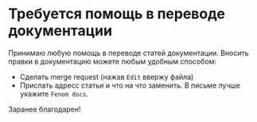 Требуется помощь в переводе документации
========================================

Принимаю любую помощь в переводе статей документации. Вносить правки в документацию можете любым удобным способом:

* Сделать merge request (нажав `Edit` ввержу файла)
* Прислать адресс статьи и что на что заменить. В письме лучше укажите `Fenom docs`.

Заранее благодарен!
